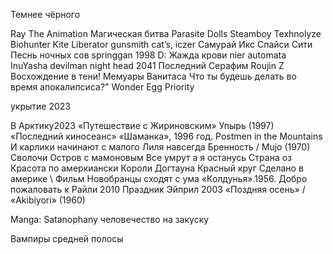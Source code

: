  Темнее чёрного 

Ray The Animation
Магическая битва
Parasite Dolls
Steamboy
Texhnolyze
Biohunter
Kite Liberator
gunsmith cat’s,
iczer
Самурай Икс
Спайси Сити
Песнь ночных сов
springgan 1998
D: Жажда крови
nier automata
InuYasha
devilman
night head 2041
Последний Серафим
Roujin Z
Восхождение в тени!
Мемуары Ванитаса
Что ты будешь делать во время апокалипсиса?"
Wonder Egg Priority

укрытие 2023

В Арктику2023
«Путешествие с Жириновским»
Упырь (1997)
«Последний киносеанс»
«Шаманка», 1996 год.
Postmen in the Mountains
И карлики начинают с малого
Лиля навсегда
Бренность / Mujo (1970)
Сволочи
Остров с мамоновым
Все умрут а я останусь
Страна оз
Красота по амеркиански
Короли Догтауна
Красный круг
Сделано в америке
\ Фильм Новобранцы сходят с ума
«Колдунья».1956.
Добро пожаловать к Райли 2010
Праздник Эйприл 2003
«Поздняя осень» / «Akibiyori» (1960)

Manga: Satanophany
человечество на закуску

Вампиры средней полосы